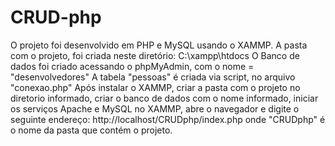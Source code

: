 # CRUD-php
O projeto foi desenvolvido em PHP e MySQL usando o XAMMP.
A pasta com o projeto, foi criada neste diretório: C:\xampp\htdocs
O Banco de dados foi criado acessando o phpMyAdmin, com o nome = "desenvolvedores"
A tabela "pessoas" é criada via script, no arquivo "conexao.php"
Após instalar o XAMMP, criar a pasta com o projeto no diretorio informado, criar o banco de dados com o nome informado, iniciar os serviços Apache e MySQL no XAMMP, abre o navegador e digite o seguinte endereço: http://localhost/CRUDphp/index.php onde "CRUDphp" é o nome da pasta que contém o projeto.

